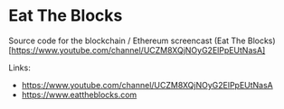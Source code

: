 # Eat The Blocks
Source code for the blockchain / Ethereum screencast (Eat The Blocks)[https://www.youtube.com/channel/UCZM8XQjNOyG2ElPpEUtNasA]

Links:

* https://www.youtube.com/channel/UCZM8XQjNOyG2ElPpEUtNasA
* https://www.eattheblocks.com
